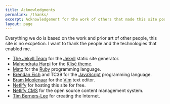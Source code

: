 ```yaml
---
title: Acknowledgments
permalink: /thanks/
excerpt: Acknowledgement for the work of others that made this site possible
layout: page
---
```

Everything we do is based on the work and prior art of other people, this site is no excpetion. I want to thank the people and the technologies that enabled me.

* [The Jekyll Team](https://jekyllrb.com/team/) for the [Jekyll](https://jekyllrb.com) static site generator.
* [Mahendrata Harpi](https://github.com/piharpi) for the [Klisé theme](https://github.com/piharpi/jekyll-klise).
* [Matz](https://twitter.com/yukihiro_matz) for the [Ruby](https://www.ruby-lang.org/en/) programming language.
* [Brendan Eich](https://twitter.com/BrendanEich) and TC39 for the [JavaScript](https://tc39.es) programming language.
* [Bram Moolenaar](https://moolenaar.net) for the [Vim](https://www.vim.org) text editor.
* [Netlify](https://www.netlify.com) for hosting this site for free.
* [Netlify CMS](https://www.netlifycms.org) for the open source content management system.
* [Tim Berners-Lee](https://www.w3.org/People/Berners-Lee/) for creating the Internet.